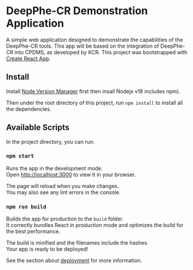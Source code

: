 # DeepPhe-CR Demonstration Application

A simple web application designed to demonstrate the capabilities of the DeepPhe-CR tools. This app will be based on the integration of DeepPhe-CR into CPDMS, as developed by KCR. This project was bootstrapped with [Create React App](https://github.com/facebook/create-react-app).

## Install

Install [Node Version Manager](https://github.com/nvm-sh/nvm) first then insall Nodejs v18 includes npm).

Then under the root directory of this project, run `npm install` to install all the dependencies.

## Available Scripts

In the project directory, you can run:

### `npm start`

Runs the app in the development mode.\
Open [http://localhost:3000](http://localhost:3000) to view it in your browser.

The page will reload when you make changes.\
You may also see any lint errors in the console.

### `npm run build`

Builds the app for production to the `build` folder.\
It correctly bundles React in production mode and optimizes the build for the best performance.

The build is minified and the filenames include the hashes.\
Your app is ready to be deployed!

See the section about [deployment](https://facebook.github.io/create-react-app/docs/deployment) for more information.


